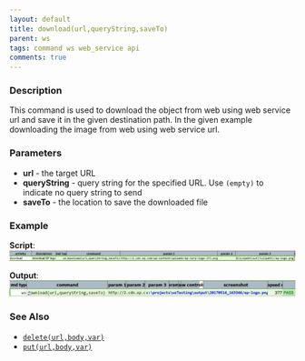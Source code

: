 ```yaml
---
layout: default
title: download(url,queryString,saveTo)
parent: ws
tags: command ws web_service api
comments: true
---
```



### Description
This command is used to download the object from web using web service url and save it in the given destination path. 
In the given example downloading the image from web using web service url.


### Parameters
- **url** \- the target URL
- **queryString** \- query string for the specified URL.  Use `(empty)` to indicate no query string to send
- **saveTo** \- the location to save the downloaded file


### Example
**Script**:<br/>
![](image/download_01.png)

**Output**:<br/>
![](image/download_02.png)


### See Also
- [`delete(url,body,var)`](delete(url,body,var))
- [`put(url,body,var)`](put(url,body,var))
